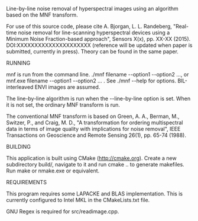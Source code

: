 Line-by-line noise removal of hyperspectral images using an algorithm based on the MNF
transform.

For use of this source code, please cite A. Bjorgan, L. L. Randeberg,
"Real-time noise removal for line-scanning hyperspectral devices using a
Minimum Noise Fraction-based approach", Sensors X(x), pp. XX-XX (2015).
DOI:XXXXXXXXXXXXXXXXXXXXX (reference will be updated when paper is submitted, 
currently in press). Theory can be found in the same paper. 

RUNNING 

mnf is run from the command line. ./mnf filename --option1 --option2
..., or mnf.exe filename --option1 --option2 ... .  See ./mnf --help for
options. BIL-interleaved ENVI images are assumed. 

The line-by-line algorithm is run when the --line-by-line option is set. When
it is not set, the ordinary MNF transform is run. 

The conventional MNF transform is based on Green, A. A., Berman, M., Switzer,
P., and Craig, M. D., "A transformation for ordering multispectral data in
terms of image quality with implications for noise removal", IEEE Transactions
on Geoscience and Remote Sensing 26(1), pp. 65-74 (1988).

BUILDING

This application is built using CMake (http://cmake.org). Create a new
subdirectory build/, navigate to it and run cmake .. to generate makefiles. Run
make or nmake.exe or equivalent. 

REQUIREMENTS

This program requires some LAPACKE and BLAS implementation. This is currently
configured to Intel MKL in the CMakeLists.txt file. 

GNU Regex is required for src/readimage.cpp. 

